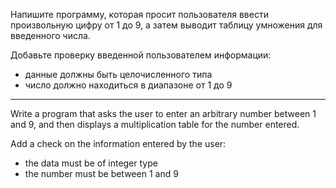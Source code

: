 Напишите программу, которая просит пользователя ввести произвольную цифру от 1 до 9, а затем выводит таблицу умножения для введенного числа.

Добавьте проверку введенной пользователем информации:
* данные должны быть целочисленного типа
* число должно находиться в диапазоне от 1 до 9

---

Write a program that asks the user to enter an arbitrary number between 1 and 9, and then displays a multiplication table for the number entered.

Add a check on the information entered by the user:
* the data must be of integer type
* the number must be between 1 and 9